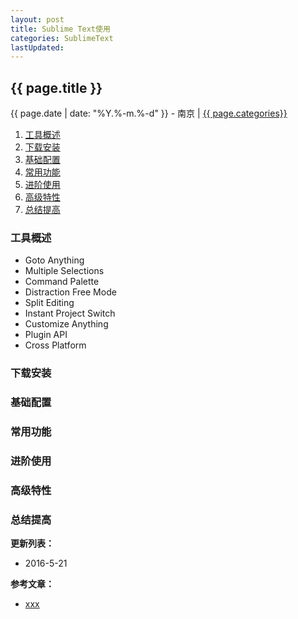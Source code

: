 ```yaml
---
layout: post
title: Sublime Text使用
categories: SublimeText
lastUpdated: 
---
```


## {{ page.title }}

{{ page.date | date: "%Y.%-m.%-d" }} - 南京 | <a href="/archive#{{ page.categories }}">{{ page.categories}}</a>

1. [工具概述](#工具概述)
2. [下载安装](#下载安装)
3. [基础配置](#基础配置)
4. [常用功能](#常用功能)
5. [进阶使用](#进阶使用)
6. [高级特性](#高级特性)
7. [总结提高](#总结提高)

### 工具概述

* Goto Anything
* Multiple Selections
* Command Palette
* Distraction Free Mode
* Split Editing
* Instant Project Switch
* Customize Anything
* Plugin API
* Cross Platform

### 下载安装
### 基础配置
### 常用功能
### 进阶使用
### 高级特性
### 总结提高


**更新列表：**

* 2016-5-21



**参考文章：**

* [xxx][1]


[1]: http://xxx
